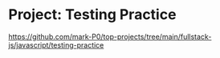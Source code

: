 # Project: Testing Practice

https://github.com/mark-P0/top-projects/tree/main/fullstack-js/javascript/testing-practice

